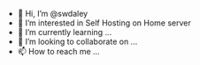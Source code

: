 - 👋 Hi, I’m @swdaley
- 👀 I’m interested in Self Hosting on Home server
- 🌱 I’m currently learning ...
- 💞️ I’m looking to collaborate on ...
- 📫 How to reach me ...

<!---
swdaley/swdaley is a ✨ special ✨ repository because its `README.md` (this file) appears on your GitHub profile.
You can click the Preview link to take a look at your changes.
--->
